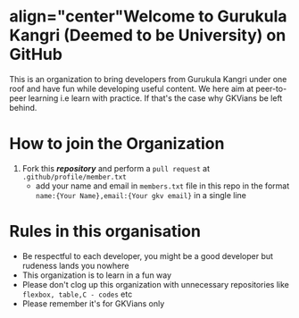 <h1>align="center"Welcome to Gurukula Kangri (Deemed to be University) on GitHub</h1>
This is an organization to bring developers from Gurukula Kangri under one roof and have fun while developing useful content. We here aim at peer-to-peer learning i.e learn with practice. If that's the case why GKVians be left behind.

# How to join the Organization

1. Fork this ***repository*** and perform a ```pull request``` at ```.github/profile/member.txt```  
    - add your name and email in ``members.txt`` file in this repo in the format ``name:{Your Name},email:{Your gkv email}`` in a single line

# Rules in this organisation
- Be respectful to each developer, you might be a good developer but rudeness lands you nowhere
- This organization is to learn in a fun way
- Please don't clog up this organization with unnecessary repositories like ``flexbox, table,C - codes`` etc
- Please remember it's for GKVians only
